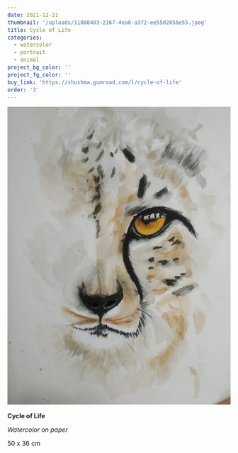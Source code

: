 ```yaml
---
date: 2021-12-21
thumbnail: '/uploads/11888403-2167-4ea8-a372-ee55d2056e55.jpeg'
title: Cycle of Life
categories:
  - watercolor
  - portrait
  - animal
project_bg_color: ''
project_fg_color: ''
buy_link: 'https://shushma.gumroad.com/l/cycle-of-life'
order: '3'
---
```


![](/uploads/11888403-2167-4ea8-a372-ee55d2056e55.jpeg)

**Cycle of Life**

_Watercolor on paper_

50 x 36 cm
